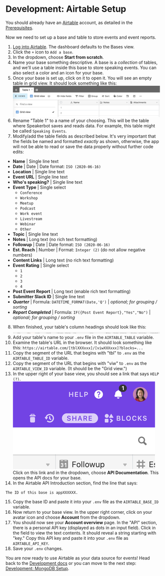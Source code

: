 # Development: Airtable Setup

You should already have an [Airtable](https://airtable.com) account, as detailed in the [Prerequisites](development.md#prerequisites).

Now we need to set up a base and table to store events and event reports.

1. [Log into Airtable](https://airtable.com/login). The dashboard defaults to the Bases view.
2. Click the `+` icon to `Add a base`.
3. In the dropdown, choose **Start from scratch**.
4. Name your base something descriptive. A base is a _collection_ of tables, and we'll use a table inside this base to store speaking events. You can also select a color and an icon for your base.
5. Once your base is set up, click on it to open it. You will see an empty table in grid view. It should look something like this:
![Airtable with blank table](airtable-table1.png)
6. Rename "Table 1" to a name of your choosing. This will be the table where Speakerbot saves and reads data. For example, this table might be called `Speaking Events`.
7. Modify/add the table fields as described below. It's very important that the fields be named and formatted _exactly_ as shown, otherwise, the app will not be able to read or save the data properly without further code edits:
  * **Name** | Single line text
  * **Date** | Date | Date format: `ISO (2020-06-16)`
  * **Location** | Single line text
  * **Event URL** | Single line text
  * **Who's speaking?** | Single line text
  * **Event Type** | Single select
    * `Conference`
    * `Workshop`
    * `Meetup`
    * `Podcast`
    * `Work event`
    * `Livestream`
    * `Webinar`
    * `Other`
  * **Topic** | Single line text
  * **Notes** | Long text (no rich text formatting)
  * **Followup** | Date | Date format: `ISO (2020-06-16)`
  * **Est. Reach** | Number | Format: `Integer (2)` (do not allow negative numbers)
  * **Content Links** | Long text (no rich text formatting)
  * **Event Rating** | Single select
    * `1`
    * `2`
    * `3`
    * `4`
  * **Post Event Report** | Long text (enable rich text formatting)
  * **Submitter Slack ID** | Single line text
  * _**Quarter**_ | Formula: `DATETIME_FORMAT(Date,'Q')` | _optional; for grouping / sorting_
  * _**Report Completed**_ | Formula: `IF({Post Event Report},"Yes","No")` | _optional; for grouping / sorting_
8. When finished, your table's column headings should look like this:
![Airtable column headings](airtable-fields.png)
9. Add your table's name to your `.env` file in the `AIRTABLE_TABLE` variable.
10. Examine the table's URL in the browser. It should look something like this: `https://airtable.com/[tblXXXxxx]/[viwXXXxxx]?blocks=...`
11. Copy the segment of the URL that begins with "tbl" to `.env` as the `AIRTABLE_TABLE_ID` variable.
12. Copy the segment of the URL that begins with "viw" to `.env` as the `AIRTABLE_VIEW_ID` variable. (It should be the "Grid view.")
13. In the upper right of your base view, you should see a link that says `HELP (?)`.
![Airtable upper right menu items](airtable-menu.png)<br>
Click on this link and in the dropdown, choose **API Documentation**. This opens the API docs for your base.
14. In the Airtable API Introduction section, find the line that says:
```
The ID of this base is appXXXXXX.
```
15. Copy the base ID and paste it into your `.env` file as the `AIRTABLE_BASE_ID` variable.
16. Now return to your base view. In the upper right corner, click on your avatar icon and choose **Account** from the dropdown.
17. You should now see your **Account overview** page. In the "API" section, there is a personal API key (displayed as dots in an input field). Click in the field to view the text contents. It should reveal a string starting with "key." Copy this API key and paste it into your `.env` file as `AIRTABLE_API_KEY`.
18. Save your `.env` changes.

You are now ready to use Airtable as your data source for events! Head back to the [Development docs](development.md) or you can move to the next step: [Development: MongoDB Setup](development-mongodb.md).